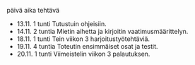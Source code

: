 päivä  aika  tehtävä

- 13.11.  1 tunti     Tutustuin ohjeisiin.
- 14.11.  2 tuntia    Mietin aihetta ja kirjoitin vaatimusmäärittelyn. 
- 18.11.  1 tunti     Tein viikon 3 harjoitustyötehtäviä.
- 19.11.  4 tuntia    Toteutin ensimmäiset osat ja testit.  
- 20.11.  1 tunti     Viimeistelin viikon 3 palautuksen.

